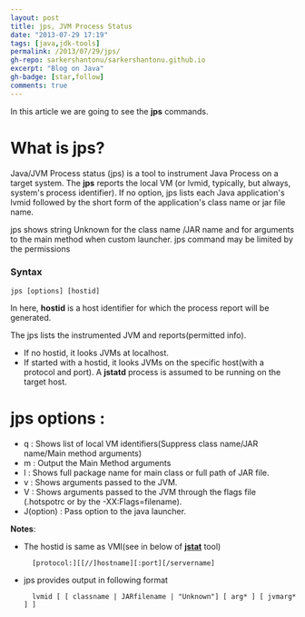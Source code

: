 ```yaml
---
layout: post
title: jps, JVM Process Status 
date: "2013-07-29 17:19"
tags: [java,jdk-tools]
permalink: /2013/07/29/jps/
gh-repo: sarkershantonu/sarkershantonu.github.io
excerpt: "Blog on Java"
gh-badge: [star,follow]
comments: true
---
```

In this article we are going to see the **jps** commands. 

# What is jps?
Java/JVM Process status (jps) is a tool to instrument Java Process on a target system. The **jps** reports the local VM (or lvmid, typically, but always, system's process identifier). If no option, jps lists each Java application's lvmid followed by the short form of the application's class name or jar file name. 

jps shows string Unknown for the class name /JAR name and for arguments to the main method when custom launcher. jps command may be limited by the permissions

### Syntax

    jps [options] [hostid]

In here, **hostid** is a host identifier for which the process report will be generated.

The jps lists the instrumented JVM and reports(permitted info).
- If no hostid, it looks JVMs at localhost.
- If started with a hostid, it looks JVMs on the specific host(with a protocol and port). A **jstatd** process is assumed to be running on the target host.


# jps options : 
- q : Shows list of local VM identifiers(Suppress class name/JAR name/Main method arguments)
- m : Output the Main Method arguments
- l : Shows full package name for main class or full path of JAR file.
- v : Shows arguments passed to the JVM.
- V : Shows arguments passed to the JVM through the flags file (.hotspotrc or by the -XX:Flags=filename).
- J(option) : Pass option to the java launcher.

**Notes**:
- The hostid is same as VMI(see in below of  [**jstat**](https://sarkershantonu.github.io/2013/07/27/jstat/) tool) 

        [protocol:][[//]hostname][:port][/servername]

- jps provides output in following format 

        lvmid [ [ classname | JARfilename | "Unknown"] [ arg* ] [ jvmarg* ] ]


